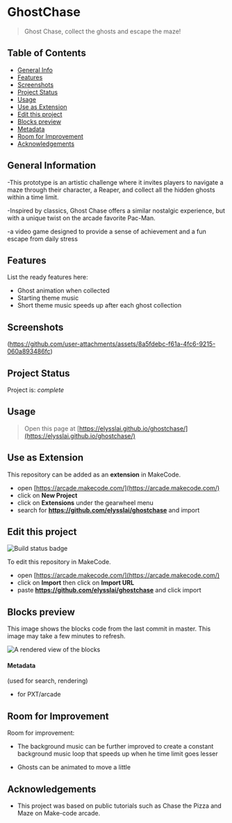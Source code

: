  # GhostChase
> Ghost Chase, collect the ghosts and escape the maze!

## Table of Contents
* [General Info](#general-information)
* [Features](#features)
* [Screenshots](#screenshots)
* [Project Status](#project-status)
* [Usage](#usage)
* [Use as Extension](#use-as-extension)
* [Edit this project](#edit-this-project)
* [Blocks preview](#blocks-preview)
* [Metadata](#metadata)
* [Room for Improvement](#room-for-improvement)
* [Acknowledgements](#acknowledgements)

<!-- * [License](#license) -->


## General Information
-This prototype is an artistic challenge where it invites players to navigate a maze through their character, a Reaper, and collect all the hidden ghosts within a time limit.

-Inspired by classics, Ghost Chase offers a similar nostalgic experience, but with a unique twist on the arcade favorite Pac-Man. 

-a video game designed to provide a sense of achievement and a fun escape from daily stress


## Features
List the ready features here:
- Ghost animation when collected
- Starting theme music
- Short theme music speeds up after each ghost collection



## Screenshots
(https://github.com/user-attachments/assets/8a5fdebc-f61a-4fc6-9215-060a893486fc)


## Project Status
Project is: _complete_ 

## Usage
> Open this page at [https://elysslai.github.io/ghostchase/](https://elysslai.github.io/ghostchase/)

## Use as Extension

This repository can be added as an **extension** in MakeCode.

* open [https://arcade.makecode.com/](https://arcade.makecode.com/)
* click on **New Project**
* click on **Extensions** under the gearwheel menu
* search for **https://github.com/elysslai/ghostchase** and import

## Edit this project 
![Build status badge](https://github.com/elysslai/ghostchase/workflows/MakeCode/badge.svg)

To edit this repository in MakeCode.

* open [https://arcade.makecode.com/](https://arcade.makecode.com/)
* click on **Import** then click on **Import URL**
* paste **https://github.com/elysslai/ghostchase** and click import

## Blocks preview

This image shows the blocks code from the last commit in master.
This image may take a few minutes to refresh.

![A rendered view of the blocks](https://github.com/elysslai/ghostchase/raw/master/.github/makecode/blocks.png)

#### Metadata 
(used for search, rendering)

* for PXT/arcade
<script src="https://makecode.com/gh-pages-embed.js"></script><script>makeCodeRender("{{ site.makecode.home_url }}", "{{ site.github.owner_name }}/{{ site.github.repository_name }}");</script>



## Room for Improvement

Room for improvement:
- The background music can be further improved to create a constant background music loop that speeds up when he time limit goes lesser
 
- Ghosts can be animated to move a little


## Acknowledgements
- This project was based on public tutorials such as Chase the Pizza and Maze on Make-code arcade.



